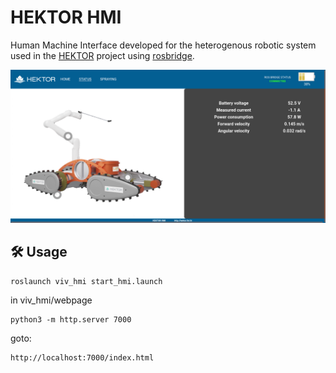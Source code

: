 # HEKTOR HMI

Human Machine Interface developed for the heterogenous robotic system used in the [HEKTOR](https://hektor.fer.hr/) project using [rosbridge](https://github.com/RobotWebTools/rosbridge_suite).


<img src="doc/Hektor_hmi.png" width="700">

## 🛠️ Usage

    roslaunch viv_hmi start_hmi.launch   

in viv_hmi/webpage

    python3 -m http.server 7000

goto:
 
    http://localhost:7000/index.html